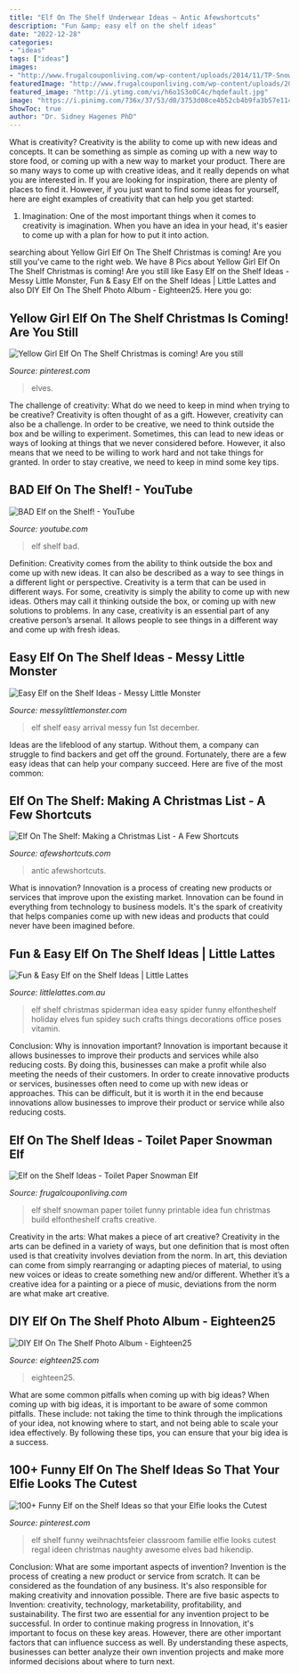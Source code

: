 ```yaml
---
title: "Elf On The Shelf Underwear Ideas ~ Antic Afewshortcuts"
description: "Fun &amp; easy elf on the shelf ideas"
date: "2022-12-28"
categories:
- "ideas"
tags: ["ideas"]
images:
- "http://www.frugalcouponliving.com/wp-content/uploads/2014/11/TP-Snowman-Elf-on-the-shelf-ideas-frugal-coupon-living.jpg"
featuredImage: "http://www.frugalcouponliving.com/wp-content/uploads/2014/11/TP-Snowman-Elf-on-the-shelf-ideas-frugal-coupon-living.jpg"
featured_image: "http://i.ytimg.com/vi/h6o1S3o0C4c/hqdefault.jpg"
image: "https://i.pinimg.com/736x/37/53/d0/3753d08ce4b52cb4b9fa3b57e1142c3c.jpg"
ShowToc: true
author: "Dr. Sidney Hagenes PhD"
---
```



What is creativity?
Creativity is the ability to come up with new ideas and concepts. It can be something as simple as coming up with a new way to store food, or coming up with a new way to market your product. There are so many ways to come up with creative ideas, and it really depends on what you are interested in. If you are looking for inspiration, there are plenty of places to find it. However, if you just want to find some ideas for yourself, here are eight examples of creativity that can help you get started: 
1) Imagination: One of the most important things when it comes to creativity is imagination. When you have an idea in your head, it's easier to come up with a plan for how to put it into action.

	

		
searching about Yellow Girl Elf On The Shelf Christmas is coming! Are you still you've came to the right web. We have 8 Pics about Yellow Girl Elf On The Shelf Christmas is coming! Are you still like Easy Elf on the Shelf Ideas - Messy Little Monster, Fun &amp; Easy Elf on the Shelf Ideas | Little Lattes and also DIY Elf On The Shelf Photo Album - Eighteen25. Here you go:
		
    
## Yellow Girl Elf On The Shelf Christmas Is Coming! Are You Still

<img loading=lazy src="https://i.pinimg.com/736x/37/53/d0/3753d08ce4b52cb4b9fa3b57e1142c3c.jpg" onerror="this.onerror=null;this.src='https://tse3.mm.bing.net/th?id=OIP.QHJRVwcw7EPyDbrwIl8NMwHaWO&amp;pid=15.1';" alt="Yellow Girl Elf On The Shelf Christmas is coming! Are you still">

_Source: pinterest.com_

>elves. 

	

The challenge of creativity: What do we need to keep in mind when trying to be creative?
Creativity is often thought of as a gift. However, creativity can also be a challenge. In order to be creative, we need to think outside the box and be willing to experiment. Sometimes, this can lead to new ideas or ways of looking at things that we never considered before. However, it also means that we need to be willing to work hard and not take things for granted. In order to stay creative, we need to keep in mind some key tips.

    
## BAD Elf On The Shelf! - YouTube

<img loading=lazy src="http://i.ytimg.com/vi/h6o1S3o0C4c/hqdefault.jpg" onerror="this.onerror=null;this.src='https://tse2.mm.bing.net/th?id=OIP.qb2ejMUHo9Y5zYzTajmEewHaFj&amp;pid=15.1';" alt="BAD Elf on the Shelf! - YouTube">

_Source: youtube.com_

>elf shelf bad. 

	

Definition: Creativity comes from the ability to think outside the box and come up with new ideas. It can also be described as a way to see things in a different light or perspective.
Creativity is a term that can be used in different ways. For some, creativity is simply the ability to come up with new ideas. Others may call it thinking outside the box, or coming up with new solutions to problems. In any case, creativity is an essential part of any creative person’s arsenal. It allows people to see things in a different way and come up with fresh ideas.

    
## Easy Elf On The Shelf Ideas - Messy Little Monster

<img loading=lazy src="https://2.bp.blogspot.com/-pP-7kxIQOy0/VGPbh4bGPcI/AAAAAAAABFk/JH7WeOQL_Rk/s1600/1500975_10151925407443089_1180067593_o.jpg" onerror="this.onerror=null;this.src='https://tse3.mm.bing.net/th?id=OIP.pcL_-hWkR_cXJtW53ak1KwHaJ4&amp;pid=15.1';" alt="Easy Elf on the Shelf Ideas - Messy Little Monster">

_Source: messylittlemonster.com_

>elf shelf easy arrival messy fun 1st december. 

	

Ideas are the lifeblood of any startup. Without them, a company can struggle to find backers and get off the ground. Fortunately, there are a few easy ideas that can help your company succeed. Here are five of the most common: 

    
## Elf On The Shelf: Making A Christmas List - A Few Shortcuts

<img loading=lazy src="https://afewshortcuts.com/wp-content/uploads/2013/11/elf-on-the-shelf-1-3.jpg" onerror="this.onerror=null;this.src='https://tse3.mm.bing.net/th?id=OIP.tRjjro8zwkwgpWnvezFpbwHaJ4&amp;pid=15.1';" alt="Elf On The Shelf: Making a Christmas List - A Few Shortcuts">

_Source: afewshortcuts.com_

>antic afewshortcuts. 

	

What is innovation?
Innovation is a process of creating new products or services that improve upon the existing market. Innovation can be found in everything from technology to business models. It's the spark of creativity that helps companies come up with new ideas and products that could never have been imagined before.

    
## Fun &amp; Easy Elf On The Shelf Ideas | Little Lattes

<img loading=lazy src="http://littlelattes.com.au/wp-content/uploads/2015/11/pinterest.jpg" onerror="this.onerror=null;this.src='https://tse4.mm.bing.net/th?id=OIP.YTSGLzmkdXvaRW-CIz91qQHaLJ&amp;pid=15.1';" alt="Fun &amp; Easy Elf on the Shelf Ideas | Little Lattes">

_Source: littlelattes.com.au_

>elf shelf christmas spiderman idea easy spider funny elfontheshelf holiday elves fun spidey such crafts things decorations office poses vitamin. 

	

Conclusion: Why is innovation important?
Innovation is important because it allows businesses to improve their products and services while also reducing costs. By doing this, businesses can make a profit while also meeting the needs of their customers. In order to create innovative products or services, businesses often need to come up with new ideas or approaches. This can be difficult, but it is worth it in the end because innovations allow businesses to improve their product or service while also reducing costs.

    
## Elf On The Shelf Ideas - Toilet Paper Snowman Elf

<img loading=lazy src="http://www.frugalcouponliving.com/wp-content/uploads/2014/11/TP-Snowman-Elf-on-the-shelf-ideas-frugal-coupon-living.jpg" onerror="this.onerror=null;this.src='https://tse1.mm.bing.net/th?id=OIP.GryHoLz8Gn0WH0Uu92pykgHaLH&amp;pid=15.1';" alt="Elf on the Shelf Ideas - Toilet Paper Snowman Elf">

_Source: frugalcouponliving.com_

>elf shelf snowman paper toilet funny printable idea fun christmas build elfontheshelf crafts creative. 

	

Creativity in the arts: What makes a piece of art creative?
Creativity in the arts can be defined in a variety of ways, but one definition that is most often used is that creativity involves deviation from the norm. In art, this deviation can come from simply rearranging or adapting pieces of material, to using new voices or ideas to create something new and/or different. Whether it’s a creative idea for a painting or a piece of music, deviations from the norm are what make art creative.

    
## DIY Elf On The Shelf Photo Album - Eighteen25

<img loading=lazy src="https://eighteen25.com/wp-content/uploads/2015/11/elf-on-the-shelf-photo-album-collage-640.jpg" onerror="this.onerror=null;this.src='https://tse2.mm.bing.net/th?id=OIP.yYHXe0BcHqkv0btefFJk3wHaQU&amp;pid=15.1';" alt="DIY Elf On The Shelf Photo Album - Eighteen25">

_Source: eighteen25.com_

>eighteen25. 

	

What are some common pitfalls when coming up with big ideas?
When coming up with big ideas, it is important to be aware of some common pitfalls. These include: not taking the time to think through the implications of your idea, not knowing where to start, and not being able to scale your idea effectively. By following these tips, you can ensure that your big idea is a success.

    
## 100+ Funny Elf On The Shelf Ideas So That Your Elfie Looks The Cutest

<img loading=lazy src="https://i.pinimg.com/736x/93/b0/26/93b026d7d69d2ec028207d86a4c70a45.jpg" onerror="this.onerror=null;this.src='https://tse3.mm.bing.net/th?id=OIP.wxbsQQOjNSFqSyWtbwtUqQHaNK&amp;pid=15.1';" alt="100+ Funny Elf on the Shelf Ideas so that your Elfie looks the Cutest">

_Source: pinterest.com_

>elf shelf funny weihnachtsfeier classroom familie elfie looks cutest regal ideen christmas naughty awesome elves bad hikendip. 

	

Conclusion: What are some important aspects of invention?
Invention is the process of creating a new product or service from scratch. It can be considered as the foundation of any business. It's also responsible for making creativity and innovation possible. There are five basic aspects to Invention: creativity, technology, marketability, profitability, and sustainability. The first two are essential for any invention project to be successful. In order to continue making progress in Innovation, it's important to focus on these key areas. However, there are other important factors that can influence success as well. By understanding these aspects, businesses can better analyze their own invention projects and make more informed decisions about where to turn next.

